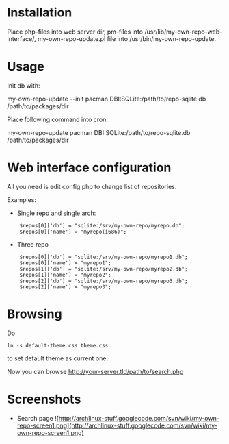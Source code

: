 # Installation #

Place php-files into web server dir, pm-files into /usr/lib/my-own-repo-web-interface/, my-own-repo-update.pl file into /usr/bin/my-own-repo-update.

# Usage #

Init db with:

my-own-repo-update --init pacman DBI:SQLite:/path/to/repo-sqlite.db /path/to/packages/dir

Place following command into cron:

my-own-repo-update pacman DBI:SQLite:/path/to/repo-sqlite.db /path/to/packages/dir

# Web interface configuration #
All you need is edit config.php to change list of repositories.

Examples:

  * Single repo and single arch:
```
    $repos[0]['db'] = "sqlite:/srv/my-own-repo/myrepo.db";
    $repos[0]['name'] = "myrepo(i686)";
```

  * Three repo
```
    $repos[0]['db'] = "sqlite:/srv/my-own-repo/myrepo1.db";
    $repos[0]['name'] = "myrepo1";
    $repos[1]['db'] = "sqlite:/srv/my-own-repo/myrepo2.db";
    $repos[1]['name'] = "myrepo2";
    $repos[2]['db'] = "sqlite:/srv/my-own-repo/myrepo3.db";
    $repos[2]['name'] = "myrepo3";
```

# Browsing #

Do
```
ln -s default-theme.css theme.css 
```

to set default theme as current one.

Now you can browse http://your-server.tld/path/to/search.php

# Screenshots #

  * Search page
![http://archlinux-stuff.googlecode.com/svn/wiki/my-own-repo-screen1.png](http://archlinux-stuff.googlecode.com/svn/wiki/my-own-repo-screen1.png)
